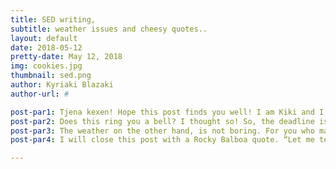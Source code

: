 ```yaml
---
title: SED writing,
subtitle: weather issues and cheesy quotes..
layout: default
date: 2018-05-12
pretty-date: May 12, 2018
img: cookies.jpg
thumbnail: sed.png
author: Kyriaki Blazaki
author-url: #

post-par1: Tjena kexen! Hope this post finds you well! I am Kiki and I’ll give you a brief updated of what TUBULAR people are up to! Actually, I can say it all in one word, SED.
post-par2: Does this ring you a bell? I thought so! So, the deadline is in two days. This means that there are no distinctions between the departments. We all work together as one, on this loooong document, making sure that everything about the experiment is crystal clear. Nothing more than work work work work work. Boring?  
post-par3: The weather on the other hand, is not boring. For you who may not know, in Kiruna you can experience ALL four seasons in ONE day. Sunny and slightly windy spring day in the morning, progressing to warm summer in midday, to autumn rain in the afternoon, concluding into cold rainy winter in the evening! IN 24 HOURS. !@#$%^&
post-par4: I will close this post with a Rocky Balboa quote. “Let me tell you something you already know. The world ain't all sunshine and rainbows. It's a very mean and nasty place and I don't care how tough you are it will beat you to your knees and keep you there permanently if you let it. You, me, or nobody is gonna hit as hard as life. But it ain't about how hard ya hit. It's about how hard you can get hit and keep moving forward. How much you can take and keep moving forward. That's how winning is done!” Cheesy but true! xxx

---
```

